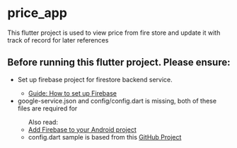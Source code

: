 # price_app
This flutter project is used to view price from fire store and update it with track of record for later references  
<h2>Before running this flutter project. Please ensure:</h2>
<ul>
<li>Set up firebase project for firestore backend service.</li>
  <ul>
  <li><a href="https://firebase.google.com/docs/guides">Guide: How to set up Firebase</a></li>
  </ul>
  <li>google-service.json and config/config.dart is missing, both of these files are required for</li>
  <ul>Also read:
  <li><a href="https://firebase.google.com/docs/android/setup">Add Firebase to your Android project</a></li>
  <li>config.dart sample is based from this <a href="https://github.com/firebase/flutterfire/blob/master/packages/cloud_firestore/cloud_firestore/example/lib/firebase_config.dart">GitHub Project</a></li>
  </ul>
</ul>
